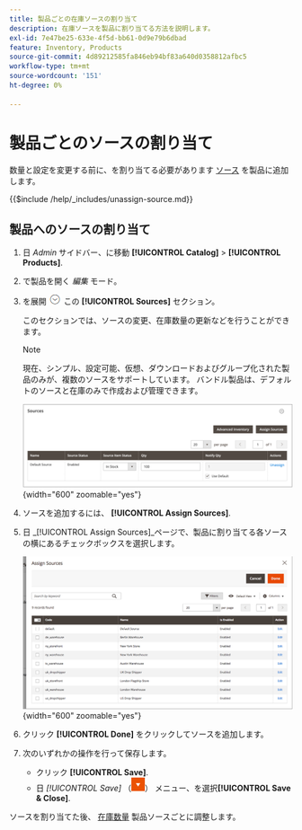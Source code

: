 ```yaml
---
title: 製品ごとの在庫ソースの割り当て
description: 在庫ソースを製品に割り当てる方法を説明します。
exl-id: 7e47be25-633e-4f5d-bb61-0d9e79b6dbad
feature: Inventory, Products
source-git-commit: 4d89212585fa846eb94bf83a640d0358812afbc5
workflow-type: tm+mt
source-wordcount: '151'
ht-degree: 0%

---
```


# 製品ごとのソースの割り当て

数量と設定を変更する前に、を割り当てる必要があります [ソース](sources-manage.md) を製品に追加します。

{{$include /help/_includes/unassign-source.md}}

## 製品へのソースの割り当て

1. 日 _Admin_ サイドバー、に移動 **[!UICONTROL Catalog]** > **[!UICONTROL Products]**.

1. で製品を開く _編集_ モード。

1. を展開 ![展開セレクター](../assets/icon-display-expand.png) この **[!UICONTROL Sources]** セクション。

   このセクションでは、ソースの変更、在庫数量の更新などを行うことができます。

   >[!NOTE]
   >
   >現在、シンプル、設定可能、仮想、ダウンロードおよびグループ化された製品のみが、複数のソースをサポートしています。 バンドル製品は、デフォルトのソースと在庫のみで作成および管理できます。

   ![製品ソースセクション](assets/inventory-product-sources-before.png){width="600" zoomable="yes"}

1. ソースを追加するには、 **[!UICONTROL Assign Sources]**.

1. 日 _[!UICONTROL Assign Sources]_ページで、製品に割り当てる各ソースの横にあるチェックボックスを選択します。

   ![製品 – ソースの割り当て](assets/inventory-product-assign-sources.png){width="600" zoomable="yes"}

1. クリック **[!UICONTROL Done]** をクリックしてソースを追加します。

1. 次のいずれかの操作を行って保存します。

   - クリック **[!UICONTROL Save]**.
   - 日 _[!UICONTROL Save]_ （![メニュー矢印](../assets/icon-menu-down-arrow-red.png)） メニュー、を選択&#x200B;**[!UICONTROL Save & Close]**.

ソースを割り当てた後、 [在庫数量](quantities-assign-per-product.md) 製品ソースごとに調整します。

